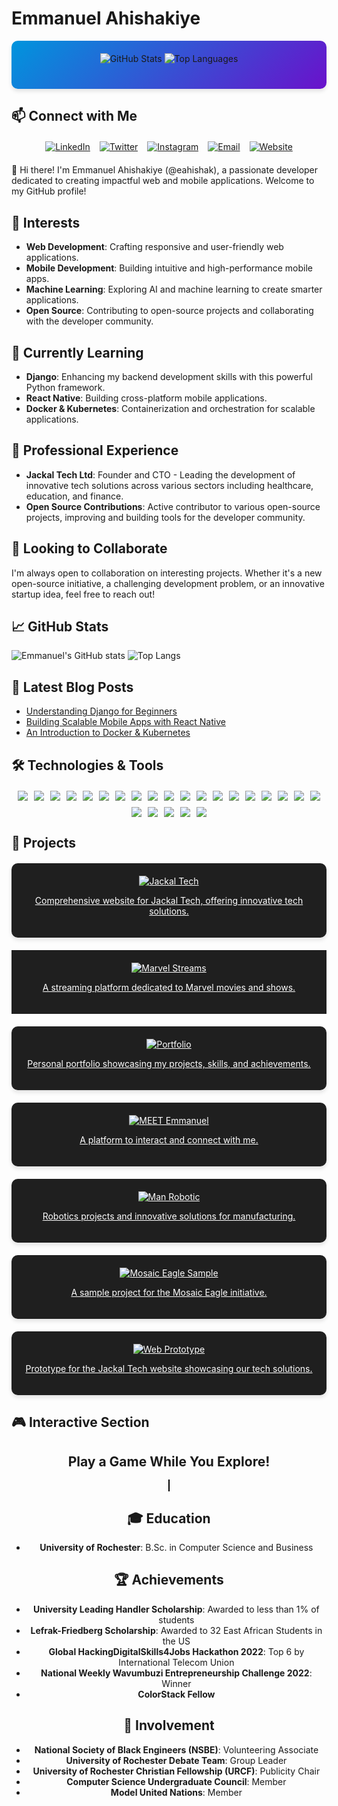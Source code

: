 # Emmanuel Ahishakiye

<div align="center" style="background: linear-gradient(135deg, #0095DD, #6a11cb); padding: 20px; border-radius: 10px; box-shadow: 0 4px 6px rgba(0, 0, 0, 0.1);">
    <img src="https://github-readme-stats.vercel.app/api?username=eahishak&show_icons=true&theme=radical&include_all_commits=true&count_private=true" alt="GitHub Stats" style="margin-bottom: 20px;" />
    <img src="https://github-readme-stats.vercel.app/api/top-langs/?username=eahishak&layout=compact&theme=radical&langs_count=10" alt="Top Languages" />
</div>

## 📫 Connect with Me

<div align="center" style="display: flex; justify-content: center; gap: 15px; flex-wrap: wrap; margin: 20px 0;">
    <a href="https://www.linkedin.com/in/emmanuelahishakiye/">
        <img src="https://img.shields.io/badge/LinkedIn-Connect-blue?style=for-the-badge&logo=linkedin" alt="LinkedIn">
    </a>
    <a href="https://twitter.com/ema__vx">
        <img src="https://img.shields.io/badge/Twitter-Follow-blue?style=for-the-badge&logo=twitter" alt="Twitter">
    </a>
    <a href="https://www.instagram.com/_emlucky/">
        <img src="https://img.shields.io/badge/Instagram-Follow-red?style=for-the-badge&logo=instagram" alt="Instagram">
    </a>
    <a href="mailto:eahishak@u.rochester.edu">
        <img src="https://img.shields.io/badge/Email-Contact-red?style=for-the-badge&logo=gmail" alt="Email">
    </a>
    <a href="https://eahishakiye.com/">
        <img src="https://img.shields.io/badge/Website-Visit-green?style=for-the-badge&logo=google-chrome" alt="Website">
    </a>
</div>

👋 Hi there! I'm Emmanuel Ahishakiye (@eahishak), a passionate developer dedicated to creating impactful web and mobile applications. Welcome to my GitHub profile!

## 👀 Interests
- **Web Development**: Crafting responsive and user-friendly web applications.
- **Mobile Development**: Building intuitive and high-performance mobile apps.
- **Machine Learning**: Exploring AI and machine learning to create smarter applications.
- **Open Source**: Contributing to open-source projects and collaborating with the developer community.

## 🌱 Currently Learning
- **Django**: Enhancing my backend development skills with this powerful Python framework.
- **React Native**: Building cross-platform mobile applications.
- **Docker & Kubernetes**: Containerization and orchestration for scalable applications.

## 💼 Professional Experience
- **Jackal Tech Ltd**: Founder and CTO - Leading the development of innovative tech solutions across various sectors including healthcare, education, and finance.
- **Open Source Contributions**: Active contributor to various open-source projects, improving and building tools for the developer community.

## 💞️ Looking to Collaborate
I'm always open to collaboration on interesting projects. Whether it's a new open-source initiative, a challenging development problem, or an innovative startup idea, feel free to reach out!

## 📈 GitHub Stats
![Emmanuel's GitHub stats](https://github-readme-stats.vercel.app/api?username=eahishak&show_icons=true&theme=radical)
![Top Langs](https://github-readme-stats.vercel.app/api/top-langs/?username=eahishak&layout=compact&theme=radical)

## 📝 Latest Blog Posts
- [Understanding Django for Beginners](https://medium.com/@eahishak/understanding-django-for-beginners-123456)
- [Building Scalable Mobile Apps with React Native](https://medium.com/@eahishak/building-scalable-mobile-apps-with-react-native-123456)
- [An Introduction to Docker & Kubernetes](https://medium.com/@eahishak/an-introduction-to-docker-kubernetes-123456)

## 🛠️ Technologies & Tools

<div align="center" style="display: flex; flex-wrap: wrap; justify-content: center; gap: 10px; margin: 20px 0;">
    <img src="https://img.shields.io/badge/-Dart-05122A?style=for-the-badge&logo=dart" />
    <img src="https://img.shields.io/badge/-JavaScript-05122A?style=for-the-badge&logo=javascript" />
    <img src="https://img.shields.io/badge/-Java-05122A?style=for-the-badge&logo=java" />
    <img src="https://img.shields.io/badge/-C++-05122A?style=for-the-badge&logo=c%2B%2B" />
    <img src="https://img.shields.io/badge/-CSS3-05122A?style=for-the-badge&logo=css3" />
    <img src="https://img.shields.io/badge/-SQL-05122A?style=for-the-badge&logo=sql" />
    <img src="https://img.shields.io/badge/-HTML5-05122A?style=for-the-badge&logo=html5" />
    <img src="https://img.shields.io/badge/-Python-05122A?style=for-the-badge&logo=python" />
    <img src="https://img.shields.io/badge/-React-05122A?style=for-the-badge&logo=react" />
    <img src="https://img.shields.io/badge/-Vue.js-05122A?style=for-the-badge&logo=vue.js" />
    <img src="https://img.shields.io/badge/-Node.js-05122A?style=for-the-badge&logo=node.js" />
    <img src="https://img.shields.io/badge/-Express-05122A?style=for-the-badge&logo=express" />
    <img src="https://img.shields.io/badge/-React%20Native-05122A?style=for-the-badge&logo=react" />
    <img src="https://img.shields.io/badge/-Flutter-05122A?style=for-the-badge&logo=flutter" />
    <img src="https://img.shields.io/badge/-PostgreSQL-05122A?style=for-the-badge&logo=postgresql" />
    <img src="https://img.shields.io/badge/-MongoDB-05122A?style=for-the-badge&logo=mongodb" />
    <img src="https://img.shields.io/badge/-MySQL-05122A?style=for-the-badge&logo=mysql" />
    <img src="https://img.shields.io/badge/-Docker-05122A?style=for-the-badge&logo=docker" />
    <img src="https://img.shields.io/badge/-Kubernetes-05122A?style=for-the-badge&logo=kubernetes" />
    <img src="https://img.shields.io/badge/-Jenkins-05122A?style=for-the-badge&logo=jenkins" />
    <img src="https://img.shields.io/badge/-GitHub%20Actions-05122A?style=for-the-badge&logo=github-actions" />
    <img src="https://img.shields.io/badge/-AWS-05122A?style=for-the-badge&logo=amazon-aws" />
    <img src="https://img.shields.io/badge/-Azure-05122A?style=for-the-badge&logo=microsoft-azure" />
    <img src="https://img.shields.io/badge/-Google%20Cloud-05122A?style=for-the-badge&logo=google-cloud" />
</div>

## 🚀 Projects

<div align="center" style="display: grid; grid-template-columns: repeat(auto-fit, minmax(300px, 1fr)); gap: 20px; margin: 20px 0;">
    <div style="background: #1f1f1f; padding: 20px; border-radius: 10px; box-shadow: 0 4px 6px rgba(0, 0, 0, 0.1);">
        <a href="https://github.com/eahishak/jackal-tech" style="color: white;">
            <img src="https://github-readme-stats.vercel.app/api/pin/?username=eahishak&repo=jackal-tech&theme=radical" alt="Jackal Tech" />
            <p>Comprehensive website for Jackal Tech, offering innovative tech solutions.</p>
        </a>
    </div>
    <div style="background: #1f1f1f; padding: 20px;
    <div style="background: #1f1f1f; padding: 20px; border-radius: 10px; box-shadow: 0 4px 6px rgba(0, 0, 0, 0.1);">
        <a href="https://github.com/eahishak/marvel-streams" style="color: white;">
            <img src="https://github-readme-stats.vercel.app/api/pin/?username=eahishak&repo=marvel-streams&theme=radical" alt="Marvel Streams" />
            <p>A streaming platform dedicated to Marvel movies and shows.</p>
        </a>
    </div>
    <div style="background: #1f1f1f; padding: 20px; border-radius: 10px; box-shadow: 0 4px 6px rgba(0, 0, 0, 0.1);">
        <a href="https://github.com/eahishak/Emmanuel-Ahishakiye-Portfolio" style="color: white;">
            <img src="https://github-readme-stats.vercel.app/api/pin/?username=eahishak&repo=Emmanuel-Ahishakiye-Portfolio&theme=radical" alt="Portfolio" />
            <p>Personal portfolio showcasing my projects, skills, and achievements.</p>
        </a>
    </div>
    <div style="background: #1f1f1f; padding: 20px; border-radius: 10px; box-shadow: 0 4px 6px rgba(0, 0, 0, 0.1);">
        <a href="https://github.com/eahishak/MEETEmmanuel" style="color: white;">
            <img src="https://github-readme-stats.vercel.app/api/pin/?username=eahishak&repo=MEETEmmanuel&theme=radical" alt="MEET Emmanuel" />
            <p>A platform to interact and connect with me.</p>
        </a>
    </div>
    <div style="background: #1f1f1f; padding: 20px; border-radius: 10px; box-shadow: 0 4px 6px rgba(0, 0, 0, 0.1);">
        <a href="https://github.com/eahishak/ManRobotic" style="color: white;">
            <img src="https://github-readme-stats.vercel.app/api/pin/?username=eahishak&repo=ManRobotic&theme=radical" alt="Man Robotic" />
            <p>Robotics projects and innovative solutions for manufacturing.</p>
        </a>
    </div>
    <div style="background: #1f1f1f; padding: 20px; border-radius: 10px; box-shadow: 0 4px 6px rgba(0, 0, 0, 0.1);">
        <a href="https://github.com/eahishak/Mosaic-Eagle-Sample" style="color: white;">
            <img src="https://github-readme-stats.vercel.app/api/pin/?username=eahishak&repo=Mosaic-Eagle-Sample&theme=radical" alt="Mosaic Eagle Sample" />
            <p>A sample project for the Mosaic Eagle initiative.</p>
        </a>
    </div>
    <div style="background: #1f1f1f; padding: 20px; border-radius: 10px; box-shadow: 0 4px 6px rgba(0, 0, 0, 0.1);">
        <a href="https://github.com/eahishak/Jackal-Tech--Web-Prototype" style="color: white;">
            <img src="https://github-readme-stats.vercel.app/api/pin/?username=eahishak&repo=Jackal-Tech--Web-Prototype&theme=radical" alt="Web Prototype" />
            <p>Prototype for the Jackal Tech website showcasing our tech solutions.</p>
        </a>
    </div>
</div>

## 🎮 Interactive Section

<div align="center">
    <h2>Play a Game While You Explore!</h2>
    <canvas id="gameCanvas" width="480" height="320" style="border:1px solid #000000;"></canvas>
    <script>
        var canvas = document.getElementById('gameCanvas');
        var ctx = canvas.getContext('2d');
        var ballRadius = 10;
        var x = canvas.width / 2;
        var y = canvas.height - 30;
        var dx = 2;
        var dy = -2;
        var paddleHeight = 10;
        var paddleWidth = 75;
        var paddleX = (canvas.width - paddleWidth) / 2;
        var rightPressed = false;
        var leftPressed = false;

        document.addEventListener("keydown", keyDownHandler, false);
        document.addEventListener("keyup", keyUpHandler, false);

        function keyDownHandler(e) {
            if (e.key == "Right" || e.key == "ArrowRight") {
                rightPressed = true;
            }
            else if (e.key == "Left" || e.key == "ArrowLeft") {
                leftPressed = true;
            }
        }

        function keyUpHandler(e) {
            if (e.key == "Right" || e.key == "ArrowRight") {
                rightPressed = false;
            }
            else if (e.key == "Left" || e.key == "ArrowLeft") {
                leftPressed = false;
            }
        }

        function drawBall() {
            ctx.beginPath();
            ctx.arc(x, y, ballRadius, 0, Math.PI * 2);
            ctx.fillStyle = "#0095DD";
            ctx.fill();
            ctx.closePath();
        }

        function drawPaddle() {
            ctx.beginPath();
            ctx.rect(paddleX, canvas.height - paddleHeight, paddleWidth, paddleHeight);
            ctx.fillStyle = "#0095DD";
            ctx.fill();
            ctx.closePath();
        }

        function draw() {
            ctx.clearRect(0, 0, canvas.width, canvas.height);
            drawBall();
            drawPaddle();

            if (x + dx > canvas.width - ballRadius || x + dx < ballRadius) {
                dx = -dx;
            }
            if (y + dy < ballRadius) {
                dy = -dy;
            }
            else if (y + dy > canvas.height - ballRadius) {
                if (x > paddleX && x < paddleX + paddleWidth) {
                    dy = -dy;
                }
                else {
                    document.location.reload();
                    clearInterval(interval);
                }
            }

            if (rightPressed && paddleX < canvas.width - paddleWidth) {
                paddleX += 7;
            }
            else if (leftPressed && paddleX > 0) {
                paddleX -= 7;
            }

            x += dx;
            y += dy;
        }

        var interval = setInterval(draw, 10);
    </script>
</div>

## 💬 Chatbot

<div align="center">
    <div class="chatbot-container" style="position: fixed; bottom: 20px; right: 20px; width: 300px; height: 400px; background-color: #f1f1f1; box-shadow: 0px 0px 10px rgba(0,0,0,0.1); border-radius: 10px; display: none; flex-direction: column; justify-content: space-between;">
        <div class="chatbot-header" style="padding: 10px; background-color: #0095DD; color: white; border-radius: 10px 10px 0 0;">Chatbot</div>
        <div class="chatbot-messages" style="flex: 1; overflow-y: auto; padding: 10px;"></div>
        <input type="text" class="chatbot-input" style="padding: 10px; border: none; border-top: 1px solid #ccc; border-radius: 0 0 10px 10px;" placeholder="Type a message..." />
    </div>
    <button class="chatbot-toggle" style="position: fixed; bottom: 20px; right: 20px; width: 50px; height: 50px; background-color: #0095DD; color: white; border: none; border-radius: 50%; cursor: pointer;">💬</button>
</div>

<script>
    document.addEventListener('DOMContentLoaded', function () {
        const chatbotToggle = document.querySelector('.chatbot-toggle');
        const chatbotContainer = document.querySelector('.chatbot-container');
        const chatbotInput = document.querySelector('.chatbot-input');
        const chatbotMessages = document.querySelector('.chatbot-messages');

        chatbotToggle.addEventListener('click', function () {
            chatbotContainer.style.display = chatbotContainer.style.display === 'flex' ? 'none' : 'flex';
        });

        chatbotInput.addEventListener('keypress', function (event) {
            if (event.key === 'Enter') {
                sendMessage();
            }
        });

        function sendMessage() {
            const message = chatbotInput.value.trim();
            if (message === '') return;

            addMessage('user', message);
            chatbotInput.value = '';

            setTimeout(() => {
                getResponse(message);
            }, 500);
        }

        function addMessage(sender, message) {
            const messageElement = document.createElement('div');
            messageElement.style.padding = '5px 10px';
            messageElement.style.margin = '5px 0';
            messageElement.style.borderRadius = '10px';
            messageElement.style.backgroundColor = sender === 'user' ? '#0095DD' : '#e1e1e1';
            messageElement.style.color = sender === 'user' ? 'white' : 'black';
            messageElement.textContent = message;
            chatbotMessages.appendChild(messageElement);
            chatbotMessages.scrollTop = chatbotMessages.scrollHeight;
        }

        function getResponse(message) {
            const responses = {
                'hello': 'Hi there! How can I help you?',
                'hi': 'Hello! How can I assist you today? If you have any questions about Emmanuel Ahishakiye or need help, feel free to ask!',
                'help': 'Sure, what do you need help with? You can also contact Emmanuel at eahishak@u.rochester.edu.',
                'who are you': "I am Emmanuel's personal chatbot, here to assist you with any questions or information you need. How can I help you today?",
            };

            const response = responses[message.toLowerCase()] || 'Sorry, I did not understand that. Can you please rephrase?';
            addMessage('bot', response);
        }
    });
</script>

## 🎓 Education
- **University of Rochester**: B.Sc. in Computer Science and Business

## 🏆 Achievements
- **University Leading Handler Scholarship**: Awarded to less than 1% of students
- **Lefrak-Friedberg Scholarship**: Awarded to 32 East African Students in the US
- **Global HackingDigitalSkills4Jobs Hackathon 2022**: Top 6 by International Telecom Union
- **National Weekly Wavumbuzi Entrepreneurship Challenge 2022**: Winner
- **ColorStack Fellow**

## 🤝 Involvement
- **National Society of Black Engineers (NSBE)**: Volunteering Associate
- **University of Rochester Debate Team**: Group Leader
- **University of Rochester Christian Fellowship (URCF)**: Publicity Chair
- **Computer Science Undergraduate Council**: Member
- **Model United Nations**: Member
